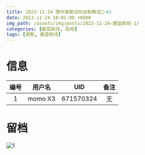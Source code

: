 ```yaml
---
title: 2023-11-24 理中客都没你会和稀泥🤣~#1
date: 2023-11-24 18:01:00 +0800
img_path: /assets/img/posts/2023-11-24-碧蓝航线-1/
categories: [碧蓝航线, 贴吧]
tags: [弱智, 碧蓝航线]
---
```


# 信息

| 编号 | 用户名  |    UID    | 备注 |
| :--: | :-----: | :-------: | :--: |
|  1   | momo X3 | 671570324 |  无  |

# 留档

![1](1.jpg)